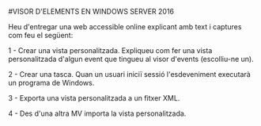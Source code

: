 #VISOR D'ELEMENTS EN WINDOWS SERVER 2016

Heu d'entregar una web accessible online explicant amb text i captures com feu el següent:


1 - Crear una vista personalitzada.
Expliqueu com fer una vista personalitzada d'algun event que tingueu al visor d'events
(escolliu-ne un).

2 - Crear una tasca.
Quan un usuari iniciï sessió l'esdeveniment executarà un programa de Windows.

3 - Exporta una vista personalitzada a un fitxer XML.

4 - Des d'una altra MV importa la vista personalitzada.
